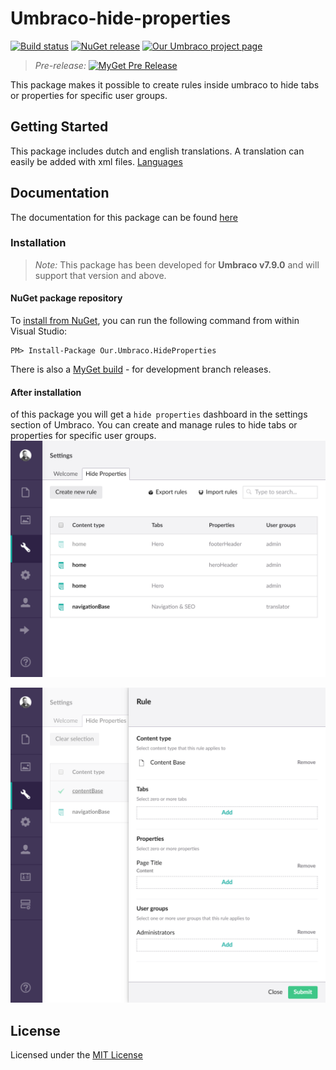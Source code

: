# Umbraco-hide-properties

[![Build status](https://ci.appveyor.com/api/projects/status/be9b1pdyn54rctto?svg=true)](https://ci.appveyor.com/project/JanvanHelvoort/umbraco-hide-properties)
[![NuGet release](https://img.shields.io/nuget/v/Our.Umbraco.HideProperties.svg)](https://www.nuget.org/packages/Our.Umbraco.HideProperties/)
[![Our Umbraco project page](https://img.shields.io/badge/our-umbraco-orange.svg)](https://our.umbraco.com/packages/backoffice-extensions/hide-properties//) 

> *Pre-release:* [![MyGet Pre Release](https://img.shields.io/myget/janvanhelvoort/vpre/Our.Umbraco.HideProperties.svg)](https://www.myget.org/feed/janvanhelvoort/package/nuget/Our.Umbraco.HideProperties)

This package makes it possible to create rules inside umbraco to hide tabs or properties for specific user groups.

## Getting Started

This package includes dutch and english translations. A translation can easily be added with xml files. [Languages](Source/Our.Umbraco.HideProperties/Client/lang/)

## Documentation ##

The documentation for this package can be found [here](Documentation/README.md)

### Installation

> *Note:* This package has been developed for **Umbraco v7.9.0** and will support that version and above.

#### NuGet package repository
To [install from NuGet](https://www.nuget.org/packages/Our.Umbraco.HideProperties), you can run the following command from within Visual Studio:

	PM> Install-Package Our.Umbraco.HideProperties

There is also a [MyGet build](https://www.myget.org/feed/janvanhelvoort/package/nuget/Our.Umbraco.HideProperties) - for development branch releases.

#### After installation 
of this package you will get a `hide properties` dashboard in the settings section of Umbraco. You can create and manage rules to hide tabs or properties for specific user groups.
![Dashboard](Documentation/Screenshots/Section%20Dashboard.png)

![Rule Editor](Documentation/Screenshots/Rule%20Editor.png)

## License
Licensed under the [MIT License](LICENSE)
